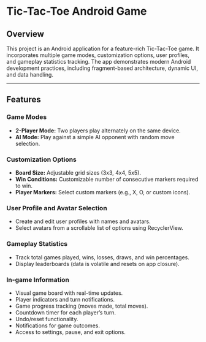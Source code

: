 # Tic-Tac-Toe Android Game  

## Overview  
This project is an Android application for a feature-rich Tic-Tac-Toe game. It incorporates multiple game modes, customization options, user profiles, and gameplay statistics tracking. The app demonstrates modern Android development practices, including fragment-based architecture, dynamic UI, and data handling.  

---

## Features  

### Game Modes  
- **2-Player Mode:** Two players play alternately on the same device.  
- **AI Mode:** Play against a simple AI opponent with random move selection.  

### Customization Options  
- **Board Size:** Adjustable grid sizes (3x3, 4x4, 5x5).  
- **Win Conditions:** Customizable number of consecutive markers required to win.  
- **Player Markers:** Select custom markers (e.g., X, O, or custom icons).  

### User Profile and Avatar Selection  
- Create and edit user profiles with names and avatars.  
- Select avatars from a scrollable list of options using RecyclerView.  

### Gameplay Statistics  
- Track total games played, wins, losses, draws, and win percentages.  
- Display leaderboards (data is volatile and resets on app closure).  

### In-game Information  
- Visual game board with real-time updates.  
- Player indicators and turn notifications.  
- Game progress tracking (moves made, total moves).  
- Countdown timer for each player’s turn.  
- Undo/reset functionality.  
- Notifications for game outcomes.  
- Access to settings, pause, and exit options.  
